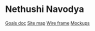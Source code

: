 # Nethushi Navodya

[Goals doc](https://docs.google.com/document/d/1cChLgSakScAeEuIec0qJYYYJtEktmAX9459RDOUIQ_8/edit?usp=sharing)
[Site map](https://www.gloomaps.com/WQAefhfiWG)
[Wire frame](https://drive.google.com/file/d/1-if9XBKZmIkIp6upLgnE5FKzTI7fYb1s/view?usp=sharing)
[Mockups](https://www.figma.com/design/gCmZrCQ5JrFO60hRBSOYjx/MYPORTFOLIO?node-id=0-1&t=yz7aMrLjaJBBcYqM-1)